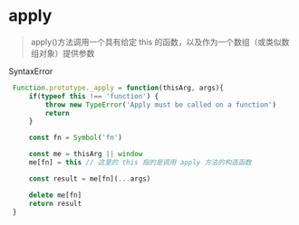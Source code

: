 # apply

> apply()方法调用一个具有给定 this 的函数，以及作为一个数组（或类似数组对象）提供参数

SyntaxError

```JavaScript
 Function.prototype._apply = function(thisArg, args){
     if(typeof this !== 'function') {
         throw new TypeError('Apply must be called on a function')
         return
     }

     const fn = Symbol('fn')

     const me = thisArg || window
     me[fn] = this // 这里的 this 指的是调用 apply 方法的构造函数

     const result = me[fn](...args)

     delete me[fn]
     return result
 }
```
